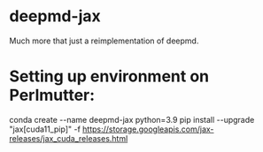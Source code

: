 # deepmd-jax
Much more that just a reimplementation of deepmd. 
# Setting up environment on Perlmutter:
conda create --name deepmd-jax python=3.9
pip install --upgrade "jax[cuda11_pip]" -f https://storage.googleapis.com/jax-releases/jax_cuda_releases.html
